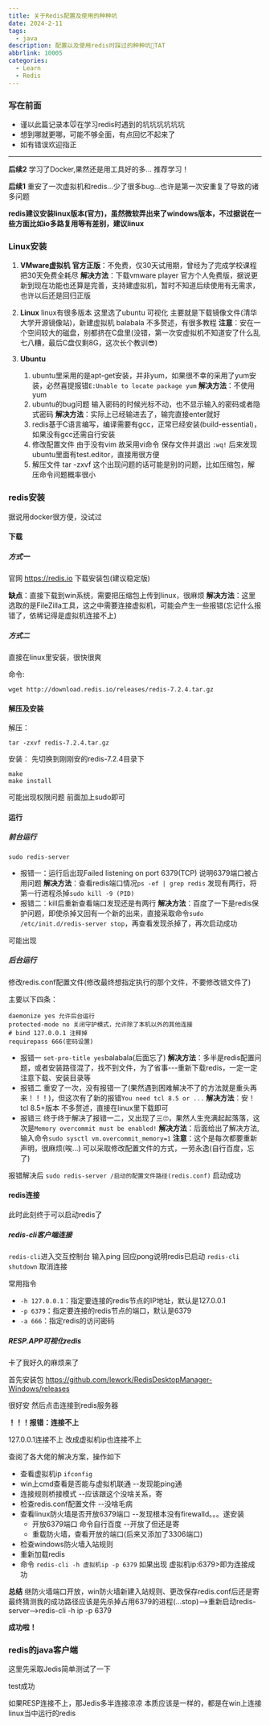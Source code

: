 ```yaml
---
title: 关于Redis配置及使用的种种坑
date: 2024-2-11
tags:
  - java
description: 配置以及使用redis时踩过的种种坑🥺TAT
abbrlink: 10005
categories: 
  - Learn
  - Redis
---
```


### 写在前面

* 谨以此篇记录本🐭在学习redis时遇到的坑坑坑坑坑坑
* 想到哪就更哪，可能不够全面，有点回忆不起来了
* 如有错误欢迎指正

---

**后续2**
学习了Docker,果然还是用工具好的多...
推荐学习！

**后续1**
重安了一次虚拟机和redis...少了很多bug...也许是第一次安重复了导致的诸多问题

**redis建议安装linux版本(官方)，虽然微软弄出来了windows版本，不过据说在一些方面比如io多路复用等有差别，建议linux**

### Linux安装

1. **VMware虚拟机**
**官方正版**：不免费，仅30天试用期，曾经为了完成学校课程把30天免费全耗尽
**解决方法**：下载vmware player 官方个人免费版，据说更新到现在功能也还算是完善，支持建虚拟机，暂时不知道后续使用有无需求，也许以后还是回归正版

2. **Linux**
linux有很多版本 这里选了ubuntu 可视化
主要就是下载镜像文件(清华大学开源镜像站)，新建虚拟机 balabala 不多赘述，有很多教程
**注意**：安在一个空间较大的磁盘，别都挤在C盘里(没错，第一次安虚拟机不知道安了什么乱七八糟，最后C盘仅剩8G，这次长个教训😎)

3. **Ubuntu**
   1. ubuntu里采用的是apt-get安装，并非yum，如果很不幸的采用了yum安装，必然喜提报错``E:Unable to locate package yum``
   **解决方法**：不使用yum
   2. ubuntu的bug问题 输入密码的时候光标不动，也不显示输入的密码或者隐式密码
   **解决方法**：实际上已经输进去了，输完直接enter就好
   3. redis基于C语言编写，编译需要有gcc，正常已经安装(build-essential)，如果没有gcc还需自行安装
   4. 修改配置文件 由于没有vim 故采用vi命令
      保存文件并退出 ``:wq!`` 后来发现ubuntu里面有test.editor，直接用很方便
   5. 解压文件 tar -zxvf 这个出现问题的话可能是别的问题，比如压缩包，解压命令问题概率很小

### redis安装

据说用docker很方便，没试过

#### 下载

##### 方式一

官网 https://redis.io 下载安装包(建议稳定版)

**缺点**：直接下载到win系统，需要把压缩包上传到linux，很麻烦
**解决方法**：这里选取的是FileZilla工具，这之中需要连接虚拟机，可能会产生一些报错(忘记什么报错了，依稀记得是虚拟机连接不上)

##### 方式二

直接在linux里安装，很快很爽

命令:
```
wget http://download.redis.io/releases/redis-7.2.4.tar.gz
```

#### 解压及安装

解压：
```
tar -zxvf redis-7.2.4.tar.gz
```

安装：
先切换到刚刚安的redis-7.2.4目录下
```
make
make install
```
可能出现权限问题 前面加上sudo即可

#### 运行

##### 前台运行

``sudo redis-server``

* 报错一：运行后出现Failed listening on port 6379(TCP)
说明6379端口被占用问题
**解决方法**：查看redis端口情况``ps -ef | grep redis``
发现有两行，将第一行进程杀掉``sudo kill -9 (PID)``
* 报错二：kill后重新查看端口发现还是有两行
**解决方法**：百度了一下是redis保护问题，即使杀掉又回有一个新的出来，直接采取命令``sudo /etc/init.d/redis-server stop``，再查看发现杀掉了，再次启动成功
  
可能出现

##### 后台运行

修改redis.conf配置文件(修改最终想指定执行的那个文件，不要修改错文件了)

主要以下四条：
```
daemonize yes 允许后台运行
protected-mode no 关闭守护模式，允许除了本机以外的其他连接
# bind 127.0.0.1 注释掉
requirepass 666(密码设置)
```

* 报错一 ``set-pro-title yes``balabala(后面忘了)
**解决方法**：多半是redis配置问题，或者安装路径混了，找不到文件，为了省事---重新下载redis，一定一定注意下载、安装目录等
* 报错二 重安了一次，没有报错一了(果然遇到困难解决不了的方法就是重头再来！！！)，但这次有了新的报错``You need tcl 8.5 or ...``
**解决方法**：安！tcl 8.5+版本 不多赘述，直接在linux里下载即可
* 报错三 终于终于解决了报错一二，又出现了三🙄，果然人生充满起起落落，这次是``Memory overcommit must be enabled!``
**解决方法**：后面给出了解决方法,输入命令``sudo sysctl vm.overcommit_memory=1``
**注意**：这个是每次都要重新声明，很麻烦(唉...)
可以采取修改配置文件的方式，一劳永逸(自行百度，忘了)

报错解决后
``sudo redis-server /启动的配置文件路径(redis.conf)``
启动成功

#### redis连接

此时此刻终于可以启动redis了

##### redis-cli客户端连接

``redis-cli``进入交互控制台
输入ping 回应pong说明redis已启动
``redis-cli shutdown``
取消连接

常用指令
- ``-h 127.0.0.1``：指定要连接的redis节点的IP地址，默认是127.0.0.1
- ``-p 6379``：指定要连接的redis节点的端口，默认是6379
- ``-a 666``：指定redis的访问密码 

##### RESP.APP可视化redis

卡了我好久的麻烦来了

首先安装包
https://github.com/lework/RedisDesktopManager-Windows/releases

很好安 然后点击连接到redis服务器

**！！！报错：连接不上**

127.0.0.1连接不上
改成虚拟机ip也连接不上

查阅了各大佬的解决方案，操作如下

* 查看虚拟机ip ``ifconfig``
* win上cmd查看是否能与虚拟机联通  --发现能ping通
* 连接规则桥接模式  --应该跟这个没啥关系，寄
* 检查redis.conf配置文件  --没啥毛病
* 查看linux防火墙是否开放6379端口  --发现根本没有firewalld。。。遂安装
  * 开放6379端口 命令自行百度   --开放了但还是寄
  * 重载防火墙，查看开放的端口(后来又添加了3306端口)
* 检查windows防火墙入站规则
* 重新加载redis
* 命令 ``redis-cli -h 虚拟机ip -p 6379`` 如果出现 虚拟机ip:6379>即为连接成功

**总结** 
继防火墙端口开放，win防火墙新建入站规则、更改保存redis.conf后还是寄
最终猜测我的成功路径应该是先杀掉占用6379的进程(...stop)-->重新启动redis-server-->redis-cli -h ip -p 6379

**成功啦！**

### redis的java客户端

这里先采取Jedis简单测试了一下

test成功

如果RESP连接不上，那Jedis多半连接凉凉
本质应该是一样的，都是在win上连接linux当中运行的redis
